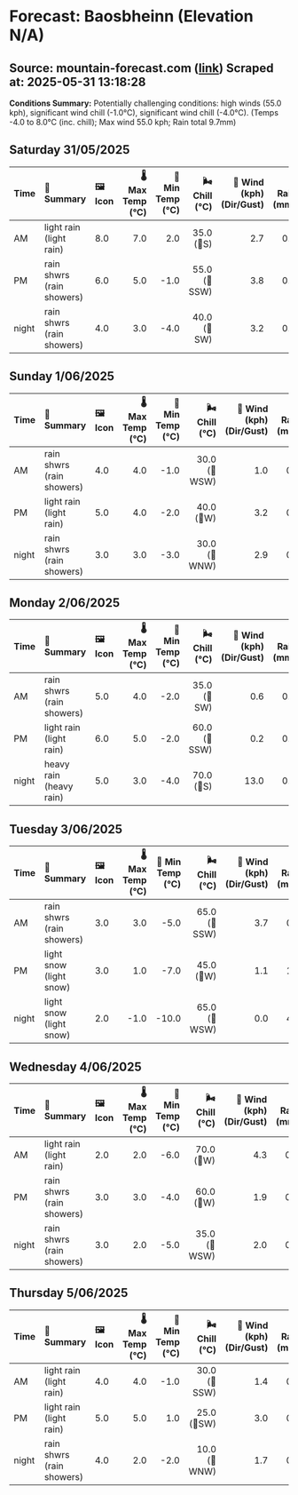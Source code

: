 # Forecast: Baosbheinn (Elevation N/A)
**Source:** mountain-forecast.com ([link](https://www.mountain-forecast.com/peaks/Baosbheinn/forecasts/875))
**Scraped at:** 2025-05-31 13:18:28
---

**Conditions Summary:** Potentially challenging conditions: high winds (55.0 kph), significant wind chill (-1.0°C), significant wind chill (-4.0°C). (Temps -4.0 to 8.0°C (inc. chill); Max wind 55.0 kph; Rain total 9.7mm)

## Saturday 31/05/2025
| **Time** | **📝 Summary** | **🖼️ Icon** | **🌡️ Max Temp (°C)** | **🥶 Min Temp (°C)** | **🌬️ Chill (°C)** | **💨 Wind (kph) (Dir/Gust)** | **💧 Rain (mm)** | **❄️ Snow (cm)** | **☁️ Cloud Base (m)** | **🧊 Freezing Lvl (m)** |
|:------- |:------- |:----- |--------------: |-------------: |-----------: |---------------------: |---------: |----------: |---------------: |----------------: |
| AM      | light rain<br><span class="icon-desc">(light rain)</span> | 8.0 | 7.0 | 2.0 | 35.0<br>(🧭S) | 2.7 | 0.0 | 300 | 2050 |
| PM      | rain shwrs<br><span class="icon-desc">(rain showers)</span> | 6.0 | 5.0 | -1.0 | 55.0<br>(🧭SSW) | 3.8 | 0.0 | 150 | 1850 |
| night   | rain shwrs<br><span class="icon-desc">(rain showers)</span> | 4.0 | 3.0 | -4.0 | 40.0<br>(🧭SW) | 3.2 | 0.0 | 1600 | 1300 |

## Sunday 1/06/2025
| **Time** | **📝 Summary** | **🖼️ Icon** | **🌡️ Max Temp (°C)** | **🥶 Min Temp (°C)** | **🌬️ Chill (°C)** | **💨 Wind (kph) (Dir/Gust)** | **💧 Rain (mm)** | **❄️ Snow (cm)** | **☁️ Cloud Base (m)** | **🧊 Freezing Lvl (m)** |
|:------- |:------- |:----- |--------------: |-------------: |-----------: |---------------------: |---------: |----------: |---------------: |----------------: |
| AM      | rain shwrs<br><span class="icon-desc">(rain showers)</span> | 4.0 | 4.0 | -1.0 | 30.0<br>(🧭WSW) | 1.0 | 0.0 | 600 | 1300 |
| PM      | light rain<br><span class="icon-desc">(light rain)</span> | 5.0 | 4.0 | -2.0 | 40.0<br>(🧭W) | 3.2 | 0.0 | 200 | 1600 |
| night   | rain shwrs<br><span class="icon-desc">(rain showers)</span> | 3.0 | 3.0 | -3.0 | 30.0<br>(🧭WNW) | 2.9 | 0.0 | 350 | 1250 |

## Monday 2/06/2025
| **Time** | **📝 Summary** | **🖼️ Icon** | **🌡️ Max Temp (°C)** | **🥶 Min Temp (°C)** | **🌬️ Chill (°C)** | **💨 Wind (kph) (Dir/Gust)** | **💧 Rain (mm)** | **❄️ Snow (cm)** | **☁️ Cloud Base (m)** | **🧊 Freezing Lvl (m)** |
|:------- |:------- |:----- |--------------: |-------------: |-----------: |---------------------: |---------: |----------: |---------------: |----------------: |
| AM      | rain shwrs<br><span class="icon-desc">(rain showers)</span> | 5.0 | 4.0 | -2.0 | 35.0<br>(🧭SW) | 0.6 | 0.0 | 500 | 1350 |
| PM      | light rain<br><span class="icon-desc">(light rain)</span> | 6.0 | 5.0 | -2.0 | 60.0<br>(🧭SSW) | 0.2 | 0.0 | 800 | 1650 |
| night   | heavy rain<br><span class="icon-desc">(heavy rain)</span> | 5.0 | 3.0 | -4.0 | 70.0<br>(🧭S) | 13.0 | 0.0 | 150 | 1650 |

## Tuesday 3/06/2025
| **Time** | **📝 Summary** | **🖼️ Icon** | **🌡️ Max Temp (°C)** | **🥶 Min Temp (°C)** | **🌬️ Chill (°C)** | **💨 Wind (kph) (Dir/Gust)** | **💧 Rain (mm)** | **❄️ Snow (cm)** | **☁️ Cloud Base (m)** | **🧊 Freezing Lvl (m)** |
|:------- |:------- |:----- |--------------: |-------------: |-----------: |---------------------: |---------: |----------: |---------------: |----------------: |
| AM      | rain shwrs<br><span class="icon-desc">(rain showers)</span> | 3.0 | 3.0 | -5.0 | 65.0<br>(🧭SSW) | 3.7 | 0.0 | 250 | 1250 |
| PM      | light snow<br><span class="icon-desc">(light snow)</span> | 3.0 | 1.0 | -7.0 | 45.0<br>(🧭W) | 1.1 | 1.0 | 400 | 1300 |
| night   | light snow<br><span class="icon-desc">(light snow)</span> | 2.0 | -1.0 | -10.0 | 65.0<br>(🧭WSW) | 0.0 | 4.0 | 350 | 700 |

## Wednesday 4/06/2025
| **Time** | **📝 Summary** | **🖼️ Icon** | **🌡️ Max Temp (°C)** | **🥶 Min Temp (°C)** | **🌬️ Chill (°C)** | **💨 Wind (kph) (Dir/Gust)** | **💧 Rain (mm)** | **❄️ Snow (cm)** | **☁️ Cloud Base (m)** | **🧊 Freezing Lvl (m)** |
|:------- |:------- |:----- |--------------: |-------------: |-----------: |---------------------: |---------: |----------: |---------------: |----------------: |
| AM      | light rain<br><span class="icon-desc">(light rain)</span> | 2.0 | 2.0 | -6.0 | 70.0<br>(🧭W) | 4.3 | 0.0 | 100 | 1200 |
| PM      | rain shwrs<br><span class="icon-desc">(rain showers)</span> | 3.0 | 3.0 | -4.0 | 60.0<br>(🧭W) | 1.9 | 0.0 | 250 | 1200 |
| night   | rain shwrs<br><span class="icon-desc">(rain showers)</span> | 3.0 | 2.0 | -5.0 | 35.0<br>(🧭WSW) | 2.0 | 0.0 | 750 | 1200 |

## Thursday 5/06/2025
| **Time** | **📝 Summary** | **🖼️ Icon** | **🌡️ Max Temp (°C)** | **🥶 Min Temp (°C)** | **🌬️ Chill (°C)** | **💨 Wind (kph) (Dir/Gust)** | **💧 Rain (mm)** | **❄️ Snow (cm)** | **☁️ Cloud Base (m)** | **🧊 Freezing Lvl (m)** |
|:------- |:------- |:----- |--------------: |-------------: |-----------: |---------------------: |---------: |----------: |---------------: |----------------: |
| AM      | light rain<br><span class="icon-desc">(light rain)</span> | 4.0 | 4.0 | -1.0 | 30.0<br>(🧭SSW) | 1.4 | 0.0 | 150 | 1400 |
| PM      | light rain<br><span class="icon-desc">(light rain)</span> | 5.0 | 5.0 | 1.0 | 25.0<br>(🧭SW) | 3.0 | 0.0 | 100 | 1600 |
| night   | rain shwrs<br><span class="icon-desc">(rain showers)</span> | 4.0 | 2.0 | -2.0 | 10.0<br>(🧭WNW) | 1.7 | 0.0 | 100 | 1400 |
